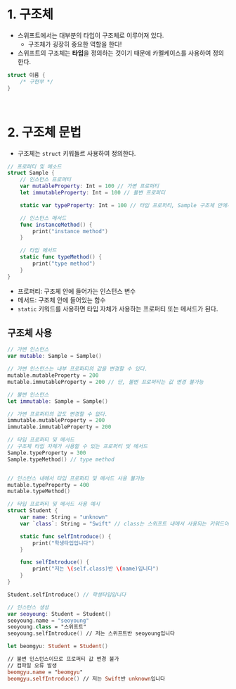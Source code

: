 # 1. 구조체

- 스위프트에서는 대부분의 타입이 구조체로 이루어져 있다.
  - 구조체가 굉장히 중요한 역할을 한다!
- 스위프트의 구조체는 **타입**을 정의하는 것이기 때문에 카멜케이스를 사용하여 정의한다.

```Swift
struct 이름 {
    /* 구현부 */
}
```

<br>

# 2. 구조체 문법

- 구조체는 `struct` 키워들르 사용하여 정의한다.

```Swift
// 프로퍼티 및 메소드
struct Sample {
    // 인스턴스 프로퍼티
    var mutableProperty: Int = 100 // 가변 프로퍼티
    let immutableProperty: Int = 100 // 불변 프로퍼티

    static var typeProperty: Int = 100 // 타입 프로퍼티, Sample 구조체 안에서 사용 가능

    // 인스턴스 메서드
    func instanceMethod() {
        print("instance method")
    }

    // 타입 메서드
    static func typeMethod() {
        print("type method")
    }
}
```

- 프로퍼티: 구조체 안에 들어가는 인스턴스 변수
- 메서드: 구조체 안에 들어있는 함수
- `static` 키워드를 사용하면 타입 자체가 사용하는 프로퍼티 또는 메서드가 된다.

## 구조체 사용

```Swift
// 가변 인스턴스
var mutable: Sample = Sample()

// 가변 인스턴스는 내부 프로퍼티의 값을 변경할 수 있다.
mutable.mutableProperty = 200
mutable.immutableProperty = 200 // 단, 불변 프로퍼티는 값 변경 불가능

// 불변 인스턴스
let immutable: Sample = Sample()

// 가변 프로퍼티의 값도 변경할 수 없다.
immutable.mutableProperty = 200
immutable.immutableProperty = 200

// 타입 프로퍼티 및 메서드
// 구조체 타입 자체가 사용할 수 있는 프로퍼티 및 메서드
Sample.typeProperty = 300
Sample.typeMethod() // type method


// 인스턴스 내에서 타입 프로퍼티 및 메서드 사용 불가능
mutable.typeProperty = 400
mutable.typeMethod()

// 타입 프로퍼티 및 메서드 사용 예시
struct Student {
    var name: String = "unknown"
    var `class`: String = "Swift" // class는 스위프트 내에서 사용되는 키워드이기 때문에 ``를 붙임

    static func selfIntroduce() {
        print("학생타입입니다")
    }

    func selfIntroduce() {
        print("저는 \(self.class)반 \(name)입니다")
    }
}

Student.selfIntroduce() // 학생타입입니다

// 인스턴스 생성
var seoyoung: Student = Student()
seoyoung.name = "seoyoung"
seoyoung.class = "스위프트"
seoyoung.selfIntroduce() // 저는 스위프트반 seoyoung입니다

let beomgyu: Student = Student()

// 불변 인스턴스이므로 프로퍼티 값 변경 불가
// 컴파일 오류 발생
beomgyu.name = "beomgyu"
beomgyu.selfIntroduce() // 저는 Swift반 unknown입니다
```
